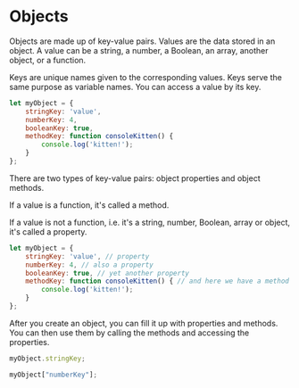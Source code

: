 # Objects

Objects are made up of key-value pairs. Values are the data stored in an object. A value can be a string, a number, a Boolean, an array, another object, or a function.

Keys are unique names given to the corresponding values. Keys serve the same purpose as variable names. You can access a value by its key.

```js
let myObject = {
    stringKey: 'value',
    numberKey: 4,
    booleanKey: true,
    methodKey: function consoleKitten() {
        console.log('kitten!');
    }
};
```

There are two types of key-value pairs: object properties and object methods.

If a value is a function, it's called a method.

If a value is not a function, i.e. it's a string, number, Boolean, array or object, it's called a property.

```js
let myObject = {
    stringKey: 'value', // property
    numberKey: 4, // also a property
    booleanKey: true, // yet another property
    methodKey: function consoleKitten() { // and here we have a method
        console.log('kitten!');
    }
};
```

After you create an object, you can fill it up with properties and methods. You can then use them by calling the methods and accessing the properties.
```js
myObject.stringKey;
```

```js
myObject["numberKey"];
```